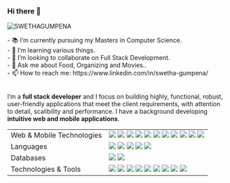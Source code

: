 ### Hi there 👋

<p align="left"> <img src="https://komarev.com/ghpvc/?username=SWETHAGUMPENA&label=Profile%20views&color=0e75b6&style=flat" alt="SWETHAGUMPENA" /></p>
- 📚 I’m currently pursuing my Masters in Computer Science. <br>
- 🌱 I’m learning various things. <br>
- 👯 I’m looking to collaborate on Full Stack Development. <br>
- 💬 Ask me about Food, Organizing and Movies.. <br>
- 📫 How to reach me: https://www.linkedin.com/in/swetha-gumpena/ 
<br>  
<br>

I’m a **full stack developer** and I focus on building highly, functional, robust, user-friendly applications that meet the client requirements, with attention to detail, scalibility and performance. I have a background developing **intuitive web and mobile applications**.
<br>

<table>
 <tr>
    <td valign="middle">
      <span>Web & Mobile Technologies</span>
    </td>
    <td valign="middle">
      <div float="left">
        <img src="https://img.shields.io/badge/HTML5-E34F26?style=flat-square&logo=html5&logoColor=white"/>
        <img src="https://img.shields.io/badge/CSS3-1572B6?style=flat-square&logo=css3&logoColor=white"/>
        <img src="https://img.shields.io/badge/Javascript-%23F7DF1E.svg?&style=flat-square&logo=javascript&logoColor=black"/>
        <img src="https://img.shields.io/badge/TypeScript-%23007ACC.svg?style=flat-square&logo=typescript&logoColor=white"/>
        <img src="https://img.shields.io/badge/React-%2361DAFB.svg?&style=flat-square&logo=react&logoColor=black"/>
        <img src="https://img.shields.io/badge/Redux-%23764ABC.svg?style=flat-square&logo=redux&logoColor=white"/>
        <img src="https://img.shields.io/badge/Bootstrap-%23563D7C.svg?style=flat-square&logo=bootstrap&logoColor=white"/>
        <img src="https://img.shields.io/badge/Node-%23339933.svg?&style=flat-square&logo=nodedotjs&logoColor=white"/>
        <img src="https://img.shields.io/badge/Vue.js-%234FC08D.svg?style=flat-square&logo=vue.js&logoColor=white"/>
        <img src="https://img.shields.io/badge/React_Native-%2361DAFB.svg?style=flat-square&logo=react&logoColor=black"/>
        <img src="https://img.shields.io/badge/Flutter-%2302569B.svg?style=flat-square&logo=flutter&logoColor=white"/>
      </div>
    </td>
  </tr>
  <tr>
    <td valign="middle">
      <span>Languages</span>
    </td>
    <td valign="middle">
      <div float="left">
       <img src="https://img.shields.io/badge/Python-%233776AB.svg?&style=flat-square&logo=python&logoColor=white"/>
       <img src="https://img.shields.io/badge/C%23-%23239120.svg?&style=flat-square&logo=csharp&logoColor=white"/>
       <img src="https://img.shields.io/badge/C++-%2300599C.svg?&style=flat-square&logo=cplusplus&logoColor=white"/>
       <img src="https://img.shields.io/badge/Java-%23007396.svg?&style=flat-square&logo=java&logoColor=white"/>
       <img src="https://img.shields.io/badge/SQL-%234169E1.svg?&style=flat-square&logo=postgresql&logoColor=white"/>
      </div>
    </td>
  </tr>
  <tr>
    <td valign="middle">
      <span>Databases</span>
    </td>
    <td valign="middle">
      <div float="left">
        <img src="https://img.shields.io/badge/MySQL-%2300f.svg?style=flat-square&logo=mysql&logoColor=white"/>
        <img src="https://img.shields.io/badge/PostgreSQL-%23336791.svg?style=flat-square&logo=postgresql&logoColor=white"/>
      </div>
    </td>
  </tr>
  <tr>
    <td valign="middle">
      <span>Technologies & Tools</span>
    </td>
    <td valign="middle">
      <div float="left">
       <img src="https://img.shields.io/badge/Git-%23F05032.svg?style=flat-square&logo=git&logoColor=white"/>
       <img src="https://img.shields.io/badge/Docker-%232496ED.svg?style=flat-square&logo=docker&logoColor=white"/>
       <img src="https://img.shields.io/badge/Jira-%230A83D0.svg?style=flat-square&logo=jira&logoColor=white"/>
       <img src="https://img.shields.io/badge/Postman-%23FF6C37.svg?style=flat-square&logo=postman&logoColor=white"/>
       <img src="https://img.shields.io/badge/Swagger-%2385EA2D.svg?style=flat-square&logo=swagger&logoColor=white"/>
       <img src="https://img.shields.io/badge/Firebase-%23FFCA28.svg?style=flat-square&logo=firebase&logoColor=black"/>
       <img src="https://img.shields.io/badge/Microsoft_Office-%23D83B01.svg?style=flat-square&logo=microsoft-office&logoColor=white"/>
       <img src="https://img.shields.io/badge/Canva-%23000000.svg?style=flat-square&logo=canva&logoColor=white"/>
       <img src="https://img.shields.io/badge/Figma-%23F24E1E.svg?style=flat-square&logo=figma&logoColor=white"/>
      </div>
    </td>
  </tr>
</table>

<!--
**swethagumpena/swethagumpena** is a ✨ _special_ ✨ repository because its `README.md` (this file) appears on your GitHub profile.
-->
